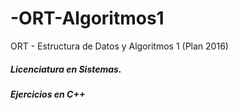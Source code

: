 # -ORT-Algoritmos1
ORT - Estructura de Datos y Algoritmos 1 (Plan 2016)

<h5> Licenciatura en Sistemas. <h5>

Ejercicios en C++